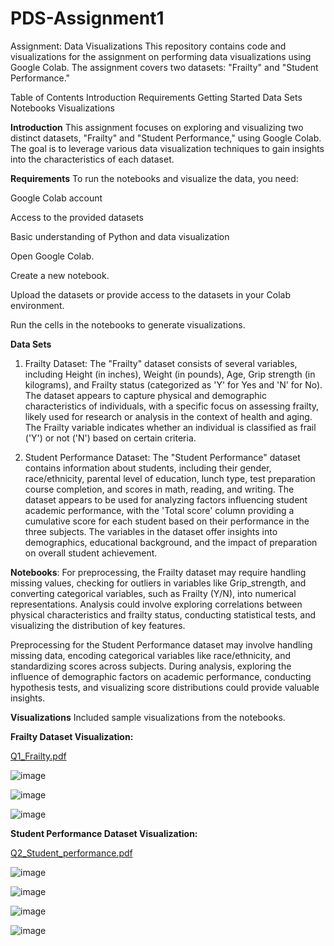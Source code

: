 # PDS-Assignment1
Assignment: Data Visualizations
This repository contains code and visualizations for the assignment on performing data visualizations using Google Colab. The assignment covers two datasets: "Frailty" and "Student Performance."

Table of Contents
Introduction
Requirements
Getting Started
Data Sets
Notebooks
Visualizations

**Introduction**
This assignment focuses on exploring and visualizing two distinct datasets, "Frailty" and "Student Performance," using Google Colab. The goal is to leverage various data visualization techniques to gain insights into the characteristics of each dataset.

**Requirements**
To run the notebooks and visualize the data, you need:

Google Colab account

Access to the provided datasets

Basic understanding of Python and data visualization

Open Google Colab.

Create a new notebook.

Upload the datasets or provide access to the datasets in your Colab environment.

Run the cells in the notebooks to generate visualizations.

**Data Sets**
1. Frailty Dataset: 
The "Frailty" dataset consists of several variables, including Height (in inches), Weight (in pounds), Age, Grip strength (in kilograms), and Frailty status (categorized as 'Y' for Yes and 'N' for No). The dataset appears to capture physical and demographic characteristics of individuals, with a specific focus on assessing frailty, likely used for research or analysis in the context of health and aging. The Frailty variable indicates whether an individual is classified as frail ('Y') or not ('N') based on certain criteria.

2. Student Performance Dataset: 
The "Student Performance" dataset contains information about students, including their gender, race/ethnicity, parental level of education, lunch type, test preparation course completion, and scores in math, reading, and writing. The dataset appears to be used for analyzing factors influencing student academic performance, with the 'Total score' column providing a cumulative score for each student based on their performance in the three subjects. The variables in the dataset offer insights into demographics, educational background, and the impact of preparation on overall student achievement.

**Notebooks**: 
For preprocessing, the Frailty dataset may require handling missing values, checking for outliers in variables like Grip_strength, and converting categorical variables, such as Frailty (Y/N), into numerical representations. Analysis could involve exploring correlations between physical characteristics and frailty status, conducting statistical tests, and visualizing the distribution of key features.


Preprocessing for the Student Performance dataset may involve handling missing data, encoding categorical variables like race/ethnicity, and standardizing scores across subjects. During analysis, exploring the influence of demographic factors on academic performance, conducting hypothesis tests, and visualizing score distributions could provide valuable insights.

**Visualizations**
Included sample visualizations from the notebooks.

**Frailty Dataset Visualization:** 

[Q1_Frailty.pdf](https://github.com/Nikhil-Jagadeesh/PDS-Assignment/files/14250369/Q1_Frailty.pdf)

![image](https://github.com/Nikhil-Jagadeesh/PDS-Assignment/assets/70753271/380d94c4-a77a-499e-956d-dbf10f64eec2)

![image](https://github.com/Nikhil-Jagadeesh/PDS-Assignment/assets/70753271/9ab801de-8cb2-435d-8e6f-9dd62bf5a78a)

![image](https://github.com/Nikhil-Jagadeesh/PDS-Assignment/assets/70753271/e6de8658-90d2-42d6-b6e8-0ed593a1b023)




**Student Performance Dataset Visualization:** 

[Q2_Student_performance.pdf](https://github.com/Nikhil-Jagadeesh/PDS-Assignment/files/14250400/Q2_Student_performance.pdf)

![image](https://github.com/Nikhil-Jagadeesh/PDS-Assignment/assets/70753271/6c844d79-8714-4b77-a0c6-3cbf4b97d833)

![image](https://github.com/Nikhil-Jagadeesh/PDS-Assignment/assets/70753271/70b5d6cb-6fe0-40ef-9fdc-df2d7df13d13)

![image](https://github.com/Nikhil-Jagadeesh/PDS-Assignment/assets/70753271/d4a91055-79d4-49db-adb9-cc0cc38aadc1)

![image](https://github.com/Nikhil-Jagadeesh/PDS-Assignment/assets/70753271/296467a0-3d2e-405e-9968-d65cd2a4f851)





